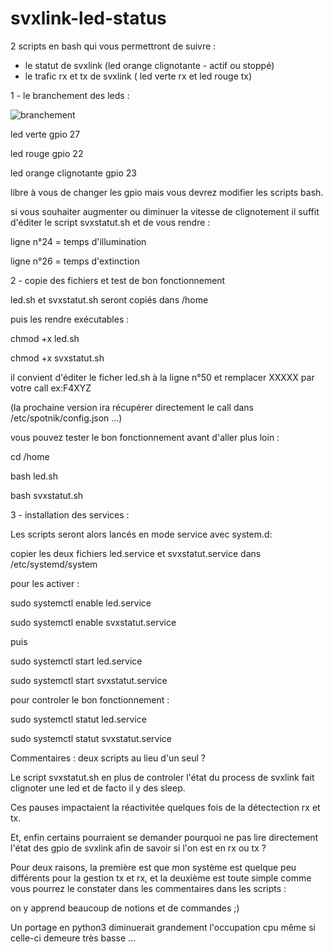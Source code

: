 # svxlink-led-status

2 scripts en bash qui vous permettront de suivre :
- le statut de svxlink (led orange clignotante - actif ou stoppé)
- le trafic rx et tx de svxlink ( led verte rx et led rouge tx)

1 - le branchement des leds :

<img src = "https://github.com/f5swb/svxlink-led-status/blob/master/branchement github.png" title = "branchement">


led verte gpio 27

led rouge gpio 22

led orange clignotante gpio 23

libre à vous de changer les gpio mais vous devrez modifier les scripts bash.

si vous souhaiter augmenter ou diminuer la vitesse de clignotement 
il suffit d'éditer le script svxstatut.sh et de vous rendre :

ligne n°24 = temps d'illumination 

ligne n°26 = temps d'extinction 

2 - copie des fichiers et test de bon fonctionnement

led.sh et svxstatut.sh seront copiés dans /home

puis les rendre exécutables :

chmod +x led.sh

chmod +x svxstatut.sh

il convient d'éditer le ficher led.sh à la ligne n°50
et remplacer XXXXX par votre call ex:F4XYZ

(la prochaine version ira récupérer directement le call dans /etc/spotnik/config.json ...)

vous pouvez tester le bon fonctionnement avant d'aller plus loin :

cd /home

bash led.sh

bash svxstatut.sh

3 - installation des services :

Les scripts seront alors lancés en mode service avec system.d:

copier les deux fichiers led.service et svxstatut.service dans /etc/systemd/system

pour les activer : 

sudo systemctl enable led.service 

sudo systemctl enable svxstatut.service

puis 

sudo systemctl start led.service 

sudo systemctl start svxstatut.service

pour controler le bon fonctionnement :

sudo systemctl statut led.service 

sudo systemctl statut svxstatut.service

 Commentaires : deux scripts au lieu d'un seul ?
 
Le script svxstatut.sh en plus de controler l'état du process de svxlink fait clignoter une led
et de facto il y des sleep.

Ces pauses impactaient la réactivitée quelques fois de la détectection rx et tx.

Et, enfin certains pourraient se demander pourquoi ne pas lire directement l'état des gpio de svxlink afin de savoir si l'on est en rx ou tx ?

Pour deux raisons, la première est que mon système est quelque peu différents pour la gestion tx et rx, et la deuxième est toute simple comme vous pourrez le constater dans les commentaires dans les scripts : 

on y apprend beaucoup de notions et de commandes ;)


Un portage en python3 diminuerait grandement l'occupation cpu même si celle-ci demeure très basse ...
